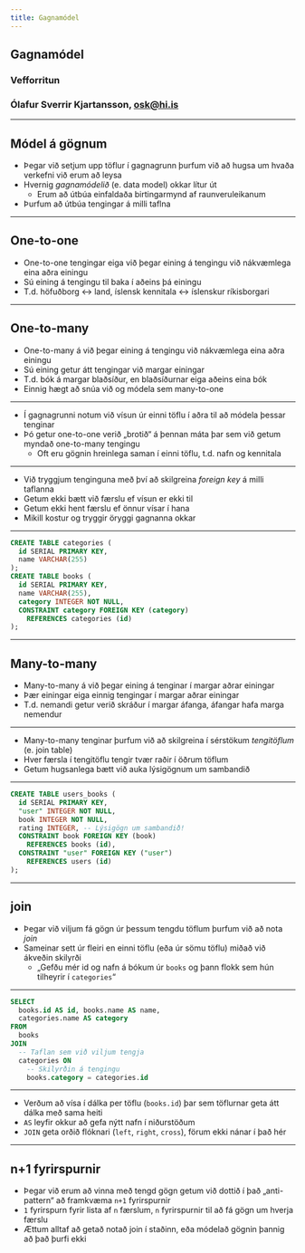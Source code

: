 ```yaml
---
title: Gagnamódel
---
```


## Gagnamódel

### Vefforritun

### Ólafur Sverrir Kjartansson, [osk@hi.is](mailto:osk@hi.is)

---

## Módel á gögnum

* Þegar við setjum upp töflur í gagnagrunn þurfum við að hugsa um hvaða verkefni við erum að leysa
* Hvernig _gagnamódelið_ (e. data model) okkar lítur út
  * Erum að útbúa einfaldaða birtingarmynd af raunveruleikanum
* Þurfum að útbúa tengingar á milli taflna

***

## One-to-one

* One-to-one tengingar eiga við þegar eining á tengingu við nákvæmlega eina aðra einingu
* Sú eining á tengingu til baka í aðeins þá einingu
* T.d. höfuðborg ↔ land, íslensk kennitala ↔ íslenskur ríkisborgari

***

## One-to-many

* One-to-many á við þegar eining á tengingu við nákvæmlega eina aðra einingu
* Sú eining getur átt tengingar við margar einingar
* T.d. bók á margar blaðsíður, en blaðsíðurnar eiga aðeins eina bók
* Einnig hægt að snúa við og módela sem many-to-one

***

* Í gagnagrunni notum við vísun úr einni töflu í aðra til að módela þessar tenginar
* Þó getur one-to-one verið „brotið“ á þennan máta þar sem við getum myndað one-to-many tengingu
  * Oft eru gögnin hreinlega saman í einni töflu, t.d. nafn og kennitala

***

* Við tryggjum tenginguna með því að skilgreina _foreign key_ á milli taflanna
* Getum ekki bætt við færslu ef vísun er ekki til
* Getum ekki hent færslu ef önnur vísar í hana
* Mikill kostur og tryggir öryggi gagnanna okkar

***

```sql
CREATE TABLE categories (
  id SERIAL PRIMARY KEY,
  name VARCHAR(255)
);
CREATE TABLE books (
  id SERIAL PRIMARY KEY,
  name VARCHAR(255),
  category INTEGER NOT NULL,
  CONSTRAINT category FOREIGN KEY (category)
    REFERENCES categories (id)
);
```

***

## Many-to-many

* Many-to-many á við þegar eining á tenginar í margar aðrar einingar
* Þær einingar eiga einnig tengingar í margar aðrar einingar
* T.d. nemandi getur verið skráður í margar áfanga, áfangar hafa marga nemendur

***

* Many-to-many tenginar þurfum við að skilgreina í sérstökum _tengitöflum_ (e. join table)
* Hver færsla í tengitöflu tengir tvær raðir í öðrum töflum
* Getum hugsanlega bætt við auka lýsigögnum um sambandið

***

```sql
CREATE TABLE users_books (
  id SERIAL PRIMARY KEY,
  "user" INTEGER NOT NULL,
  book INTEGER NOT NULL,
  rating INTEGER, -- Lýsigögn um sambandið!
  CONSTRAINT book FOREIGN KEY (book)
    REFERENCES books (id),
  CONSTRAINT "user" FOREIGN KEY ("user")
    REFERENCES users (id)
);
```

***

## join

* Þegar við viljum fá gögn úr þessum tengdu töflum þurfum við að nota _join_
* Sameinar sett úr fleiri en einni töflu (eða úr sömu töflu) miðað við ákveðin skilyrði
  * „Gefðu mér id og nafn á bókum úr `books` og þann flokk sem hún tilheyrir í `categories`“

***

```sql
SELECT
  books.id AS id, books.name AS name,
  categories.name AS category
FROM
  books
JOIN
  -- Taflan sem við viljum tengja
  categories ON
    -- Skilyrðin á tengingu
    books.category = categories.id
```

***

* Verðum að vísa í dálka per töflu (`books.id`) þar sem töflurnar geta átt dálka með sama heiti
* `AS` leyfir okkur að gefa nýtt nafn í niðurstöðum
* `JOIN` geta orðið flóknari (`left`, `right`, `cross`), förum ekki nánar í það hér

***

## n+1 fyrirspurnir

* Þegar við erum að vinna með tengd gögn getum við dottið í það „anti-pattern“ að framkvæma `n+1` fyrirspurnir
* `1` fyrirspurn fyrir lista af `n` færslum, `n` fyrirspurnir til að fá gögn um hverja færslu
* Ættum alltaf að getað notað join í staðinn, eða módelað gögnin þannig að það þurfi ekki
